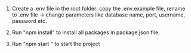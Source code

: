 
1. Create a .env file in the root folder: copy the .env.example file, rename to .env file -> change parameters like database name, port, username, password etc.

2. Run "npm install" to install all packages in package.json file.

3. Run "npm start " to start the project
